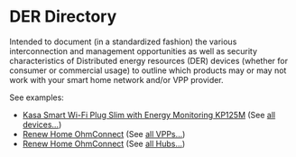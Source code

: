 # DER Directory
Intended to document (in a standardized fashion) the various interconnection and management opportunities as well as security characteristics of Distributed energy resources (DER) devices (whether for consumer or commercial usage) to outline which products may or may not work with your smart home network and/or VPP provider.

See examples:
* [Kasa Smart Wi-Fi Plug Slim with Energy Monitoring KP125M](https://github.com/mlaaker/derdirectory/blob/main/devices/outlets/tp-link-kasa-kp125m.json) (See [all devices…](https://github.com/mlaaker/derdirectory/tree/main/devices))
* [Renew Home OhmConnect](https://github.com/mlaaker/derdirectory/blob/main/vpp/renew-home-ohmconnect.json) (See [all VPPs…](https://github.com/mlaaker/derdirectory/tree/main/vpp))
* [Renew Home OhmConnect](https://github.com/mlaaker/derdirectory/blob/main/devices/hubs/home-assistant-yellow.json) (See [all Hubs…](https://github.com/mlaaker/derdirectory/tree/main/hubs))
